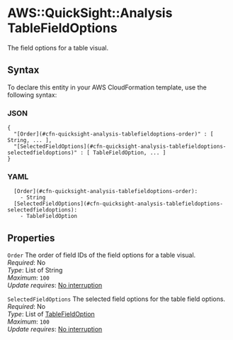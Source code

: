# AWS::QuickSight::Analysis TableFieldOptions<a name="aws-properties-quicksight-analysis-tablefieldoptions"></a>

The field options for a table visual\.

## Syntax<a name="aws-properties-quicksight-analysis-tablefieldoptions-syntax"></a>

To declare this entity in your AWS CloudFormation template, use the following syntax:

### JSON<a name="aws-properties-quicksight-analysis-tablefieldoptions-syntax.json"></a>

```
{
  "[Order](#cfn-quicksight-analysis-tablefieldoptions-order)" : [ String, ... ],
  "[SelectedFieldOptions](#cfn-quicksight-analysis-tablefieldoptions-selectedfieldoptions)" : [ TableFieldOption, ... ]
}
```

### YAML<a name="aws-properties-quicksight-analysis-tablefieldoptions-syntax.yaml"></a>

```
  [Order](#cfn-quicksight-analysis-tablefieldoptions-order):
    - String
  [SelectedFieldOptions](#cfn-quicksight-analysis-tablefieldoptions-selectedfieldoptions):
    - TableFieldOption
```

## Properties<a name="aws-properties-quicksight-analysis-tablefieldoptions-properties"></a>

`Order` <a name="cfn-quicksight-analysis-tablefieldoptions-order"></a>
The order of field IDs of the field options for a table visual\.  
_Required_: No  
_Type_: List of String  
_Maximum_: `100`  
_Update requires_: [No interruption](https://docs.aws.amazon.com/AWSCloudFormation/latest/UserGuide/using-cfn-updating-stacks-update-behaviors.html#update-no-interrupt)

`SelectedFieldOptions` <a name="cfn-quicksight-analysis-tablefieldoptions-selectedfieldoptions"></a>
The selected field options for the table field options\.  
_Required_: No  
_Type_: List of [TableFieldOption](aws-properties-quicksight-analysis-tablefieldoption.md)  
_Maximum_: `100`  
_Update requires_: [No interruption](https://docs.aws.amazon.com/AWSCloudFormation/latest/UserGuide/using-cfn-updating-stacks-update-behaviors.html#update-no-interrupt)
